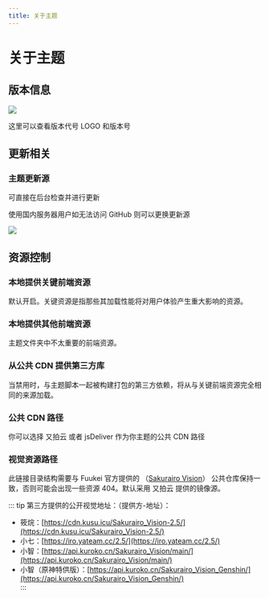 ```yaml
---
title: 关于主题
---
```

# 关于主题 <Badge type="tip" text="v2.5.6" />

## 版本信息

![](https://s.nmxc.ltd/fuukei_docs/sakurairo/setting/at-version.png)

这里可以查看版本代号 LOGO 和版本号

## 更新相关

### 主题更新源

可直接在后台检查并进行更新

使用国内服务器用户如无法访问 GitHub 则可以更换更新源

![](https://s.nmxc.ltd/fuukei_docs/sakurairo/setting/at-source.png)

## 资源控制

### 本地提供关键前端资源

默认开启。关键资源是指那些其加载性能将对用户体验产生重大影响的资源。

### 本地提供其他前端资源

主题文件夹中不太重要的前端资源。

### 从公共 CDN 提供第三方库

当禁用时，与主题脚本一起被构建打包的第三方依赖，将从与关键前端资源完全相同的来源加载。

### 公共 CDN 路径

你可以选择 又拍云 或者 jsDeliver 作为你主题的公共 CDN 路径

### 视觉资源路径

此链接目录结构需要与 Fuukei 官方提供的 （[Sakurairo Vision](https://github.com/Fuukei/Sakurairo_Vision)） 公共仓库保持一致，否则可能会出现一些资源 404。默认采用 又拍云 提供的镜像源。

::: tip 第三方提供的公开视觉地址：（提供方-地址）：    
  - 筱烷：[https://cdn.kusu.icu/Sakurairo_Vision-2.5/](https://cdn.kusu.icu/Sakurairo_Vision-2.5/)  
  - 小七：[https://iro.yateam.cc/2.5/](https://iro.yateam.cc/2.5/)   
  - 小智：[https://api.kuroko.cn/Sakurairo_Vision/main/](https://api.kuroko.cn/Sakurairo_Vision/main/)  
  - 小智（原神特供版）：[https://api.kuroko.cn/Sakurairo_Vision_Genshin/](https://api.kuroko.cn/Sakurairo_Vision_Genshin/)  
:::

